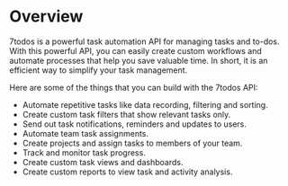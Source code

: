 # Overview

7todos is a powerful task automation API for managing tasks and to-dos. With
this powerful API, you can easily create custom workflows and automate
processes that help you save valuable time. In short, it is an efficient way to
simplify your task management.

Here are some of the things that you can build with the 7todos API:

- Automate repetitive tasks like data recording, filtering and sorting.
- Create custom task filters that show relevant tasks only.
- Send out task notifications, reminders and updates to users.
- Automate team task assignments.
- Create projects and assign tasks to members of your team.
- Track and monitor task progress.
- Create custom task views and dashboards.
- Create custom reports to view task and activity analysis.
